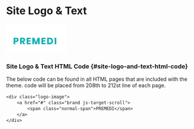 # Site Logo & Text

![](.gitbook/assets/site-logo.png)

### Site Logo & Text HTML Code {#site-logo-and-text-html-code}

 The below code can be found in all HTML pages that are included with the theme. code will be placed from 208th to 212st line of each page.

```markup
<div class="logo-image">
    <a href="#" class="brand js-target-scroll">
        <span class="normal-span">PREMEDI</span>
    </a>
</div>
```

